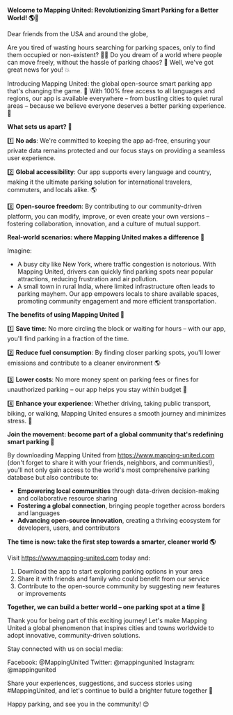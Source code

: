 **Welcome to Mapping United: Revolutionizing Smart Parking for a Better World! 🌎💨**

Dear friends from the USA and around the globe,

Are you tired of wasting hours searching for parking spaces, only to find them occupied or non-existent? 🚗😩 Do you dream of a world where people can move freely, without the hassle of parking chaos? 🌟 Well, we've got great news for you! 💥

Introducing Mapping United: the global open-source smart parking app that's changing the game. 🤯 With 100% free access to all languages and regions, our app is available everywhere – from bustling cities to quiet rural areas – because we believe everyone deserves a better parking experience. 🌈

**What sets us apart? 💪**

1️⃣ **No ads**: We're committed to keeping the app ad-free, ensuring your private data remains protected and our focus stays on providing a seamless user experience.

2️⃣ **Global accessibility**: Our app supports every language and country, making it the ultimate parking solution for international travelers, commuters, and locals alike. 🌎

3️⃣ **Open-source freedom**: By contributing to our community-driven platform, you can modify, improve, or even create your own versions – fostering collaboration, innovation, and a culture of mutual support.

**Real-world scenarios: where Mapping United makes a difference 💖**

Imagine:

* A busy city like New York, where traffic congestion is notorious. With Mapping United, drivers can quickly find parking spots near popular attractions, reducing frustration and air pollution.
* A small town in rural India, where limited infrastructure often leads to parking mayhem. Our app empowers locals to share available spaces, promoting community engagement and more efficient transportation.

**The benefits of using Mapping United 🌟**

1️⃣ **Save time**: No more circling the block or waiting for hours – with our app, you'll find parking in a fraction of the time.

2️⃣ **Reduce fuel consumption**: By finding closer parking spots, you'll lower emissions and contribute to a cleaner environment 🌎

3️⃣ **Lower costs**: No more money spent on parking fees or fines for unauthorized parking – our app helps you stay within budget 💸

4️⃣ **Enhance your experience**: Whether driving, taking public transport, biking, or walking, Mapping United ensures a smooth journey and minimizes stress. 🌈

**Join the movement: become part of a global community that's redefining smart parking 🌟**

By downloading Mapping United from https://www.mapping-united.com (don't forget to share it with your friends, neighbors, and communities!), you'll not only gain access to the world's most comprehensive parking database but also contribute to:

* **Empowering local communities** through data-driven decision-making and collaborative resource sharing
* **Fostering a global connection**, bringing people together across borders and languages
* **Advancing open-source innovation**, creating a thriving ecosystem for developers, users, and contributors

**The time is now: take the first step towards a smarter, cleaner world 🌎**

Visit https://www.mapping-united.com today and:

1. Download the app to start exploring parking options in your area
2. Share it with friends and family who could benefit from our service
3. Contribute to the open-source community by suggesting new features or improvements

**Together, we can build a better world – one parking spot at a time 🌟**

Thank you for being part of this exciting journey! Let's make Mapping United a global phenomenon that inspires cities and towns worldwide to adopt innovative, community-driven solutions.

Stay connected with us on social media:

Facebook: @MappingUnited
Twitter: @mappingunited
Instagram: @mappingunited

Share your experiences, suggestions, and success stories using #MappingUnited, and let's continue to build a brighter future together 🌟

Happy parking, and see you in the community! 😊